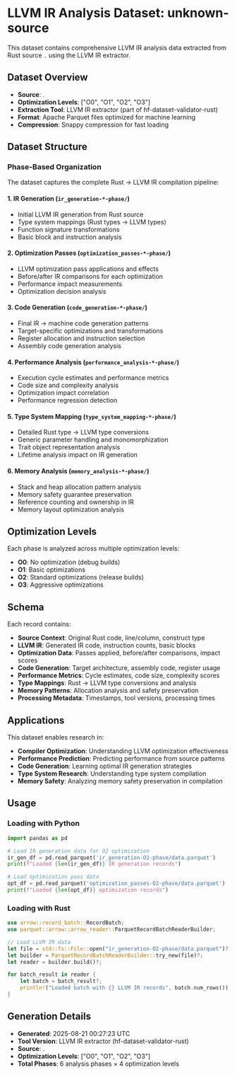 # LLVM IR Analysis Dataset: unknown-source

This dataset contains comprehensive LLVM IR analysis data extracted from Rust source `.` using the LLVM IR extractor.

## Dataset Overview

- **Source**: .
- **Optimization Levels**: ["O0", "O1", "O2", "O3"]
- **Extraction Tool**: LLVM IR extractor (part of hf-dataset-validator-rust)
- **Format**: Apache Parquet files optimized for machine learning
- **Compression**: Snappy compression for fast loading

## Dataset Structure

### Phase-Based Organization

The dataset captures the complete Rust → LLVM IR compilation pipeline:

#### 1. IR Generation (`ir_generation-*-phase/`)
- Initial LLVM IR generation from Rust source
- Type system mappings (Rust types → LLVM types)
- Function signature transformations
- Basic block and instruction analysis

#### 2. Optimization Passes (`optimization_passes-*-phase/`)
- LLVM optimization pass applications and effects
- Before/after IR comparisons for each optimization
- Performance impact measurements
- Optimization decision analysis

#### 3. Code Generation (`code_generation-*-phase/`)
- Final IR → machine code generation patterns
- Target-specific optimizations and transformations
- Register allocation and instruction selection
- Assembly code generation analysis

#### 4. Performance Analysis (`performance_analysis-*-phase/`)
- Execution cycle estimates and performance metrics
- Code size and complexity analysis
- Optimization impact correlation
- Performance regression detection

#### 5. Type System Mapping (`type_system_mapping-*-phase/`)
- Detailed Rust type → LLVM type conversions
- Generic parameter handling and monomorphization
- Trait object representation analysis
- Lifetime analysis impact on IR generation

#### 6. Memory Analysis (`memory_analysis-*-phase/`)
- Stack and heap allocation pattern analysis
- Memory safety guarantee preservation
- Reference counting and ownership in IR
- Memory layout optimization analysis

## Optimization Levels

Each phase is analyzed across multiple optimization levels:
- **O0**: No optimization (debug builds)
- **O1**: Basic optimizations
- **O2**: Standard optimizations (release builds)
- **O3**: Aggressive optimizations

## Schema

Each record contains:
- **Source Context**: Original Rust code, line/column, construct type
- **LLVM IR**: Generated IR code, instruction counts, basic blocks
- **Optimization Data**: Passes applied, before/after comparisons, impact scores
- **Code Generation**: Target architecture, assembly code, register usage
- **Performance Metrics**: Cycle estimates, code size, complexity scores
- **Type Mappings**: Rust → LLVM type conversions and analysis
- **Memory Patterns**: Allocation analysis and safety preservation
- **Processing Metadata**: Timestamps, tool versions, processing times

## Applications

This dataset enables research in:
- **Compiler Optimization**: Understanding LLVM optimization effectiveness
- **Performance Prediction**: Predicting performance from source patterns
- **Code Generation**: Learning optimal IR generation strategies
- **Type System Research**: Understanding type system compilation
- **Memory Safety**: Analyzing memory safety preservation in compilation

## Usage

### Loading with Python

```python
import pandas as pd

# Load IR generation data for O2 optimization
ir_gen_df = pd.read_parquet('ir_generation-O2-phase/data.parquet')
print(f"Loaded {len(ir_gen_df)} IR generation records")

# Load optimization pass data
opt_df = pd.read_parquet('optimization_passes-O2-phase/data.parquet')
print(f"Loaded {len(opt_df)} optimization records")
```

### Loading with Rust

```rust
use arrow::record_batch::RecordBatch;
use parquet::arrow::arrow_reader::ParquetRecordBatchReaderBuilder;

// Load LLVM IR data
let file = std::fs::File::open("ir_generation-O2-phase/data.parquet")?;
let builder = ParquetRecordBatchReaderBuilder::try_new(file)?;
let reader = builder.build()?;

for batch_result in reader {
    let batch = batch_result?;
    println!("Loaded batch with {} LLVM IR records", batch.num_rows());
}
```

## Generation Details

- **Generated**: 2025-08-21 00:27:23 UTC
- **Tool Version**: LLVM IR extractor (hf-dataset-validator-rust)
- **Source**: .
- **Optimization Levels**: ["O0", "O1", "O2", "O3"]
- **Total Phases**: 6 analysis phases × 4 optimization levels
